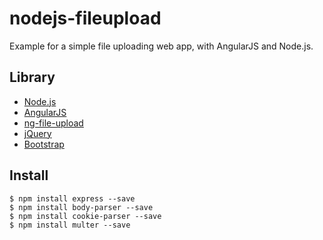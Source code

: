 # nodejs-fileupload
Example for a simple file uploading web app, with AngularJS and Node.js.

## Library
 - [Node.js](https://nodejs.org/)
 - [AngularJS](https://angularjs.org/)
 - [ng-file-upload](https://github.com/danialfarid/ng-file-upload)
 - [jQuery](https://jquery.com/)
 - [Bootstrap](http://getbootstrap.com/)


## Install
```
$ npm install express --save
$ npm install body-parser --save
$ npm install cookie-parser --save
$ npm install multer --save
```
